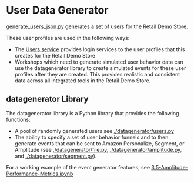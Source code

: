# User Data Generator

[generate_users_json.py](./generate_users_json.py) generates a set of users for the Retail Demo Store.

These user profiles are used in the following ways:

* The [Users service](../src/users) provides login services to the user profiles that this creates for the Retail Demo Store
* Workshops which need to generate simulated user behavior data can use the datagenerator library to create simulated events for these user profiles after they are created.  This provides realistic and consistent data across all integrated tools in the Retail Demo Store.

## datagenerator Library

The datagenerator library is a Python library that provides the following functions:

* A pool of randomly generated users see [./datagenerator/users.py](./datagenerator/users.py)
* The ability to specify a set of user behavior funnels and to then generate events that can be sent to Amazon Personalize, Segment, or Amplitude (see [./datagenerator/file.py](./datagenerator/file.py), [./datagenerator/amplitude.py](./datagenerator/amplitude.py), and [./datagenerator/segment.py](./datagenerator/segment.py)).

For a working example of the event generator features, see [3.5-Amplitude-Performance-Metrics.ipynb](../workshop/3-Experimentation/3.5-Amplitude-Performance-Metrics.ipynb)
